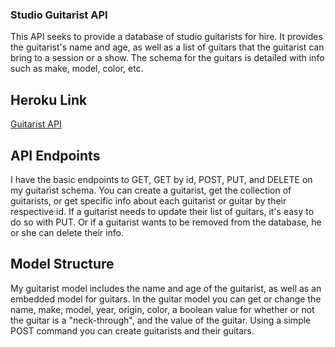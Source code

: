 ### Studio Guitarist API

This API seeks to provide a database of studio guitarists for hire.  It provides the guitarist's name and age, as well as a list of guitars that the guitarist can bring to a session or a show.  The schema for the guitars is detailed with info such as make, model, color, etc.

## Heroku Link

[Guitarist API](https://sheltered-dawn-56418.herokuapp.com/guitarists)

## API Endpoints

I have the basic endpoints to GET, GET by id, POST, PUT, and DELETE on my guitarist schema.  You can create a guitarist, get the collection of guitarists, or get specific info about each guitarist or guitar by their respective id.  If a guitarist needs to update their list of guitars, it's easy to do so with PUT.  Or if a guitarist wants to be removed from the database, he or she can delete their info.

## Model Structure

My guitarist model includes the name and age of the guitarist, as well as an embedded model for guitars.  In the guitar model you can get or change the name, make, model, year, origin, color, a boolean value for whether or not the guitar is a "neck-through", and the value of the guitar.  Using a simple POST command you can create guitarists and their guitars.